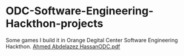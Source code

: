 # ODC-Software-Engineering-Hackthon-projects
Some games I build it in Orange Degital Center Software Engineering Hackthon.
[Ahmed Abdelazez HassanODC.pdf](https://github.com/ahmed858/ODC-Software-Engineering-Hackthon-projects/files/10453938/Ahmed.Abdelazez.HassanODC.pdf)
